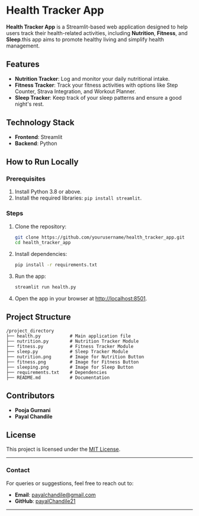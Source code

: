 
# Health Tracker App

**Health Tracker App** is a Streamlit-based web application designed to help users track their health-related activities, including **Nutrition**, **Fitness**, and **Sleep**.this app aims to promote healthy living and simplify health management.

## Features
- **Nutrition Tracker**: Log and monitor your daily nutritional intake.
- **Fitness Tracker**: Track your fitness activities with options like Step Counter, Strava Integration, and Workout Planner.
- **Sleep Tracker**: Keep track of your sleep patterns and ensure a good night's rest.

## Technology Stack
- **Frontend**: Streamlit
- **Backend**: Python


## How to Run Locally

### Prerequisites
1. Install Python 3.8 or above.
2. Install the required libraries: `pip install streamlit`.

### Steps
1. Clone the repository:
   ```bash
   git clone https://github.com/yourusername/health_tracker_app.git
   cd health_tracker_app
   ```
2. Install dependencies:
   ```bash
   pip install -r requirements.txt
   ```
3. Run the app:
   ```bash
   streamlit run health.py
   ```
4. Open the app in your browser at [http://localhost:8501](http://localhost:8501).

## Project Structure
```
/project_directory
├── health.py           # Main application file
├── nutrition.py        # Nutrition Tracker Module
├── fitness.py          # Fitness Tracker Module
├── sleep.py            # Sleep Tracker Module
├── nutrition.png       # Image for Nutrition Button
├── fitness.png         # Image for Fitness Button
├── sleeping.png        # Image for Sleep Button
├── requirements.txt    # Dependencies
├── README.md           # Documentation
```
## Contributors
- **Pooja Gurnani**
- **Payal Chandile**

## License
This project is licensed under the [MIT License](LICENSE).

---

### Contact
For queries or suggestions, feel free to reach out to:
- **Email**: payalchandile@gmail.com
- **GitHub**: [payalChandile21](https://github.com/payalChandile21)

---
